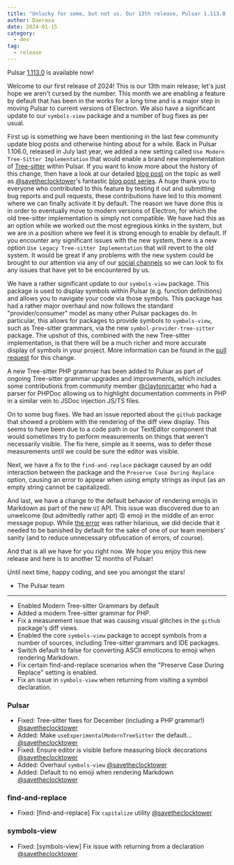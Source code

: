 ```yaml
---
title: "Unlucky for some, but not us. Our 13th release, Pulsar 1.113.0, is available now!"
author: Daeraxa
date: 2024-01-15
category:
  - dev
tag:
  - release
---
```


Pulsar [1.113.0](https://github.com/pulsar-edit/pulsar/releases/tag/v1.113.0) is available now!

<!-- more -->

Welcome to our first release of 2024! This is our 13th main release; let's just hope we aren't cursed by the number. This month we are enabling a feature by default that has been in the works for a long time and is a major step in moving Pulsar to current versions of Electron. We also have a significant update to our `symbols-view` package and a number of bug fixes as per usual.

First up is something we have been mentioning in the last few community update blog posts and otherwise hinting about for a while. Back in Pulsar 1.106.0, released in July last year, we added a new setting called `Use Modern Tree-Sitter Implementation` that would enable a brand new implementation of [Tree-sitter](https://tree-sitter.github.io/tree-sitter/) within Pulsar. If you want to know more about the history of this change, then have a look at our detailed [blog post](https://pulsar-edit.dev/blog/20230601-Daeraxa-JuneUpdate.html#tree-sitter-updates-are-live) on the topic as well as [@savetheclocktower](https://github.com/savetheclocktower)'s fantastic [blog post series](https://pulsar-edit.dev/tag/tree-sitter/). A huge thank you to everyone who contributed to this feature by testing it out and submitting bug reports and pull requests, these contributions have led to this moment where we can finally activate it by default. The reason we have done this is in order to eventually move to modern versions of Electron, for which the old tree-sitter implementation is simply not compatible. We have had this as an option while we worked out the most egregious kinks in the system, but we are in a position where we feel it is strong enough to enable by default. If you encounter any significant issues with the new system, there is a new option `Use Legacy Tree-sitter Implementation` that will revert to the old system. It would be great if any problems with the new system could be brought to our attention via any of our [social channels](https://pulsar-edit.dev/community.html) so we can look to fix any issues that have yet to be encountered by us.

We have a rather significant update to our `symbols-view` package. This package is used to display symbols within Pulsar (e.g. function definitions) and allows you to navigate your code via those symbols. This package has had a rather major overhaul and now follows the standard "provider/consumer" model as many other Pulsar packages do. In particular, this allows for packages to provide symbols to `symbols-view`, such as Tree-sitter grammars, via the new `symbol-provider-tree-sitter` package. The upshot of this, combined with the new Tree-sitter implementation, is that there will be a much richer and more accurate display of symbols in your project. More information can be found in the [pull request](https://github.com/pulsar-edit/pulsar/pull/829) for this change.

A new Tree-sitter PHP grammar has been added to Pulsar as part of ongoing Tree-sitter grammar upgrades and improvements, which includes some contributions from community member [@claytonrcarter](https://github.com/claytonrcarter) who had a parser for PHPDoc allowing us to highlight documentation comments in PHP in a similar vein to JSDoc injection JS/TS files.

On to some bug fixes. We had an issue reported about the `github` package that showed a problem with the rendering of the diff view display. This seems to have been due to a code path in our TextEditor component that would sometimes try to perform measurements on things that weren't necessarily visible. The fix here, simple as it seems, was to defer those measurements until we could be sure the editor was visible.

Next, we have a fix to the `find-and-replace` package caused by an odd interaction between the package and the `Preserve Case During Replace` option, causing an error to appear when using empty strings as input (as an empty string cannot be capitalized).

And last, we have a change to the default behavior of rendering emojis in Markdown as part of the new `UI` API. This issue was discovered due to an unwelcome (but admittedly rather apt) 😡 emoji in the middle of an error message popup. While [the error](https://github.com/pulsar-edit/pulsar/pull/850) was rather hilarious, we did decide that it needed to be banished by default for the sake of one of our team members' sanity (and to reduce unnecessary obfuscation of errors, of course).

And that is all we have for you right now. We hope you enjoy this new release and here is to another 12 months of Pulsar!

Until next time, happy coding, and see you amongst the stars!

- The Pulsar team

---

- Enabled Modern Tree-sitter Grammars by default
- Added a modern Tree-sitter grammar for PHP.
- Fix a measurement issue that was causing visual glitches in the `github` package's diff views.
- Enabled the core `symbols-view` package to accept symbols from a number of sources, including Tree-sitter grammars and IDE packages.
- Switch default to false for converting ASCII emoticons to emoji when rendering Markdown.
- Fix certain find-and-replace scenarios when the "Preserve Case During Replace" setting is enabled.
- Fix an issue in `symbols-view` when returning from visiting a symbol declaration.

### Pulsar

- Fixed: Tree-sitter fixes for December (including a PHP grammar!) [@savetheclocktower](https://github.com/pulsar-edit/pulsar/pull/852)
- Added: Make `useExperimentalModernTreeSitter` the default... [@savetheclocktower](https://github.com/pulsar-edit/pulsar/pull/855)
- Fixed: Ensure editor is visible before measuring block decorations [@savetheclocktower](https://github.com/pulsar-edit/pulsar/pull/854)
- Added: Overhaul `symbols-view` [@savetheclocktower](https://github.com/pulsar-edit/pulsar/pull/829)
- Added: Default to no emoji when rendering Markdown [@savetheclocktower](https://github.com/pulsar-edit/pulsar/pull/850)

### find-and-replace

- Fixed: \[find-and-replace\] Fix `capitalize` utility [@savetheclocktower](https://github.com/pulsar-edit/pulsar/pull/849)

### symbols-view

- Fixed: \[symbols-view\] Fix issue with returning from a declaration [@savetheclocktower](https://github.com/pulsar-edit/pulsar/pull/864)
